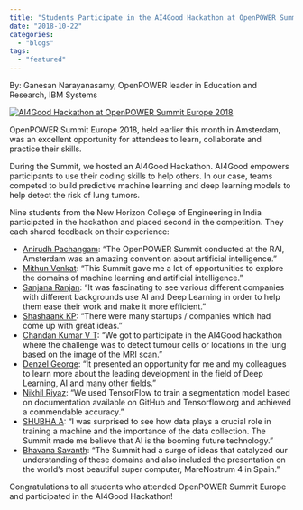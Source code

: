 ```yaml
---
title: "Students Participate in the AI4Good Hackathon at OpenPOWER Summit Europe 2018"
date: "2018-10-22"
categories: 
  - "blogs"
tags: 
  - "featured"
---
```


By: Ganesan Narayanasamy, OpenPOWER leader in Education and Research, IBM Systems

[![AI4Good Hackathon at OpenPOWER Summit Europe 2018](images/AI4Good-1024x768.jpg)](http://opf.tjn.chef2.causewaynow.com/wp-content/uploads/2018/10/AI4Good.jpg)

OpenPOWER Summit Europe 2018, held earlier this month in Amsterdam, was an excellent opportunity for attendees to learn, collaborate and practice their skills.

During the Summit, we hosted an AI4Good Hackathon. AI4Good empowers participants to use their coding skills to help others. In our case, teams competed to build predictive machine learning and deep learning models to help detect the risk of lung tumors.

Nine students from the New Horizon College of Engineering in India participated in the hackathon and placed second in the competition. They each shared feedback on their experience:

- [Anirudh Pachangam](https://www.linkedin.com/feed/update/urn:li:activity:6455530458062131200/): “The OpenPOWER Summit conducted at the RAI, Amsterdam was an amazing convention about artificial intelligence.”
- [Mithun Venkat](https://www.linkedin.com/feed/update/urn:li:activity:6455899896636588032/): “This Summit gave me a lot of opportunities to explore the domains of machine learning and artificial intelligence.”
- [Sanjana Ranjan](https://www.linkedin.com/feed/update/urn:li:activity:6456557170254237696/): “It was fascinating to see various different companies with different backgrounds use AI and Deep Learning in order to help them ease their work and make it more efficient.”
- [Shashaank KP](https://www.linkedin.com/feed/update/urn:li:activity:6455477724021645312/): “There were many startups / companies which had come up with great ideas.”
- [Chandan Kumar V T](https://www.linkedin.com/feed/update/urn:li:activity:6455480040804188160/): “We got to participate in the AI4Good hackathon where the challenge was to detect tumour cells or locations in the lung based on the image of the MRI scan.”
- [Denzel George](https://www.linkedin.com/feed/update/urn:li:activity:6455425371075645440/): “It presented an opportunity for me and my colleagues to learn more about the leading development in the field of Deep Learning, AI and many other fields.”
- [Nikhil Riyaz](https://www.linkedin.com/feed/update/urn:li:activity:6456183002593525761/): “We used TensorFlow to train a segmentation model based on documentation available on GitHub and Tensorflow.org and achieved a commendable accuracy.”
- [SHUBHA A](https://www.linkedin.com/feed/update/urn:li:activity:6455881864828764161/): “I was surprised to see how data plays a crucial role in training a machine and the importance of the data collection. The Summit made me believe that AI is the booming future technology.”
- [Bhavana Savanth](https://www.linkedin.com/feed/update/urn:li:activity:6456556435831611392/): “The Summit had a surge of ideas that catalyzed our understanding of these domains and also included the presentation on the world’s most beautiful super computer, MareNostrum 4 in Spain.”

Congratulations to all students who attended OpenPOWER Summit Europe and participated in the AI4Good Hackathon!
